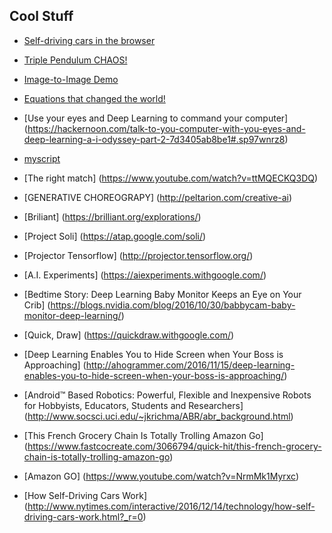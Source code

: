 


## Cool Stuff
* [Self-driving cars in the browser](http://janhuenermann.com/projects/learning-to-drive)
* [Triple Pendulum CHAOS!](http://jakevdp.github.io/blog/2017/03/08/triple-pendulum-chaos/)
* [Image-to-Image Demo](https://affinelayer.com/pixsrv/)
* [Equations that changed the world!](https://github.com/mravendi/AIclub/blob/master/figs/C5CnChtXUAIVPe1.jpg)
* [Use your eyes and Deep Learning to command your computer] (https://hackernoon.com/talk-to-you-computer-with-you-eyes-and-deep-learning-a-i-odyssey-part-2-7d3405ab8be1#.sp97wnrz8)
* [myscript](http://webdemo.myscript.com/views/math.html#)
* [The right match] (https://www.youtube.com/watch?v=ttMQECKQ3DQ)
* [GENERATIVE CHOREOGRAPY] (http://peltarion.com/creative-ai)
* [Briliant] (https://brilliant.org/explorations/)
* [Project Soli] (https://atap.google.com/soli/)
* [Projector Tensorflow] (http://projector.tensorflow.org/)
* [A.I. Experiments] (https://aiexperiments.withgoogle.com/)

* [Bedtime Story: Deep Learning Baby Monitor Keeps an Eye on Your Crib] (https://blogs.nvidia.com/blog/2016/10/30/babbycam-baby-monitor-deep-learning/)

* [Quick, Draw] (https://quickdraw.withgoogle.com/)

* [Deep Learning Enables You to Hide Screen when Your Boss is Approaching] (http://ahogrammer.com/2016/11/15/deep-learning-enables-you-to-hide-screen-when-your-boss-is-approaching/)

* [Android™ Based Robotics: Powerful, Flexible and Inexpensive Robots for Hobbyists, Educators, Students and Researchers] (http://www.socsci.uci.edu/~jkrichma/ABR/abr_background.html)

* [This French Grocery Chain Is Totally Trolling Amazon Go] (https://www.fastcocreate.com/3066794/quick-hit/this-french-grocery-chain-is-totally-trolling-amazon-go)
* [Amazon GO] (https://www.youtube.com/watch?v=NrmMk1Myrxc)
* [How Self-Driving Cars Work] (http://www.nytimes.com/interactive/2016/12/14/technology/how-self-driving-cars-work.html?_r=0)

